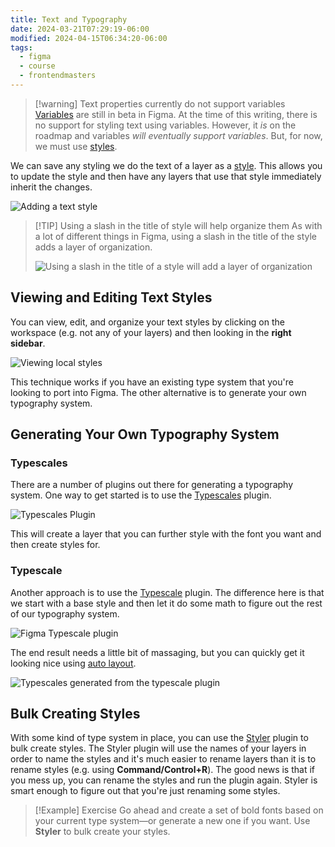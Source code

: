 ```yaml
---
title: Text and Typography
date: 2024-03-21T07:29:19-06:00
modified: 2024-04-15T06:34:20-06:00
tags:
  - figma
  - course
  - frontendmasters
---
```


> [!warning] Text properties currently do not support variables
> [Variables](variables.md) are still in beta in Figma. At the time of this writing, there is no support for styling text using variables. However, it _is_ on the roadmap and variables _will eventually support variables_. But, for now, we must use [styles](styles.md).

We can save any styling we do the text of a layer as a [style](styles.md). This allows you to update the style and then have any layers that use that style immediately inherit the changes.

![Adding a text style](assets/figma-create-text-style.png)

> [!TIP] Using a slash in the title of style will help organize them
> As with a lot of different things in Figma, using a slash in the title of the style adds a layer of organization.
>
> ![Using a slash in the title of a style will add a layer of organization](assets/figma-slash-style-organization.png)

## Viewing and Editing Text Styles

You can view, edit, and organize your text styles by clicking on the workspace (e.g. not any of your layers) and then looking in the **right sidebar**.

![Viewing local styles](assets/figma-view-local-text-styles.png)

This technique works if you have an existing type system that you're looking to port into Figma. The other alternative is to generate your own typography system.

## Generating Your Own Typography System

### Typescales

There are a number of plugins out there for generating a typography system. One way to get started is to use the [Typescales](https://www.figma.com/community/plugin/739825414752646970) plugin.

![Typescales Plugin](assets/figma-typescales-plugin.png)

This will create a layer that you can further style with the font you want and then create styles for.

### Typescale

Another approach is to use the [Typescale](https://www.figma.com/community/plugin/967802396210455992) plugin. The difference here is that we start with a base style and then let it do some math to figure out the rest of our typography system.

![Figma Typescale plugin](assets/figma-typescale-plugin.png)

The end result needs a little bit of massaging, but you can quickly get it looking nice using [auto layout](auto-layout.md).

![Typescales generated from the typescale plugin](assets/figma-typescale-autolayout.png)

## Bulk Creating Styles

With some kind of type system in place, you can use the [Styler](https://www.figma.com/community/plugin/820660579767995949) plugin to bulk create styles. The Styler plugin will use the names of your layers in order to name the styles and it's much easier to rename layers than it is to rename styles (e.g. using **Command/Control+R**). The good news is that if you mess up, you can rename the styles and run the plugin again. Styler is smart enough to figure out that you're just renaming some styles.

> [!Example] Exercise
> Go ahead and create a set of bold fonts based on your current type system—or generate a new one if you want. Use **Styler** to bulk create your styles.
